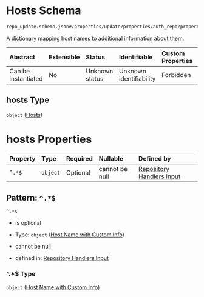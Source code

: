 # Hosts Schema

```txt
repo_update.schema.json#/properties/update/properties/auth_repo/properties/data/properties/hosts
```

A dictionary mapping host names to additional information about them.

| Abstract            | Extensible | Status         | Identifiable            | Custom Properties | Additional Properties | Access Restrictions | Defined In                                                                           |
| :------------------ | :--------- | :------------- | :---------------------- | :---------------- | :-------------------- | :------------------ | :----------------------------------------------------------------------------------- |
| Can be instantiated | No         | Unknown status | Unknown identifiability | Forbidden         | Allowed               | none                | [repo-update.schema.json*](../../out/repo-update.schema.json "open original schema") |

## hosts Type

`object` ([Hosts](repo-update-properties-update-data-properties-auth-repo-with-update-details-properties-auth-repo-properties-hosts.md))

# hosts Properties

| Property | Type     | Required | Nullable       | Defined by                                                                                                                                                                                                                                                                                                               |
| :------- | :------- | :------- | :------------- | :----------------------------------------------------------------------------------------------------------------------------------------------------------------------------------------------------------------------------------------------------------------------------------------------------------------------- |
| `^.*$`   | `object` | Optional | cannot be null | [Repository Handlers Input](repo-update-properties-update-data-properties-auth-repo-with-update-details-properties-auth-repo-properties-hosts-patternproperties-host-name-with-custom-info.md "repo_update.schema.json#/properties/update/properties/auth_repo/properties/data/properties/hosts/patternProperties/^.*$") |

## Pattern: `^.*$`



`^.*$`

*   is optional

*   Type: `object` ([Host Name with Custom Info](repo-update-properties-update-data-properties-auth-repo-with-update-details-properties-auth-repo-properties-hosts-patternproperties-host-name-with-custom-info.md))

*   cannot be null

*   defined in: [Repository Handlers Input](repo-update-properties-update-data-properties-auth-repo-with-update-details-properties-auth-repo-properties-hosts-patternproperties-host-name-with-custom-info.md "repo_update.schema.json#/properties/update/properties/auth_repo/properties/data/properties/hosts/patternProperties/^.\*$")

### ^.\*$ Type

`object` ([Host Name with Custom Info](repo-update-properties-update-data-properties-auth-repo-with-update-details-properties-auth-repo-properties-hosts-patternproperties-host-name-with-custom-info.md))
